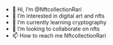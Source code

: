- 👋 Hi, I’m @NftcollectionRari
- 👀 I’m interested in digital art and nfts 
- 🌱 I’m currently learning cryptography
- 💞️ I’m looking to collaborate on nfts
- 📫 How to reach me NftcollectionRari

<!---
NftcollectionRari/NftcollectionRari is a ✨ special ✨ repository because its `README.md` (this file) appears on your GitHub profile.
You can click the Preview link to take a look at your changes.
--->
